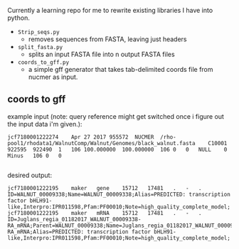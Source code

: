 Currently a learning repo for me to rewrite existing libraries I have into python.

* `Strip_seqs.py`
  - removes sequences from FASTA, leaving just headers
* `split_fasta.py`
  - splits an input FASTA file into n output FASTA files  
* `coords_to_gff.py`
  - a simple gff generator that takes tab-delimited coords file from nucmer as input.

  
  

## coords to gff

example input (note: query reference might get switched once i figure out the input data i'm given.):
```buildoutcfg
jcf7180001222274	Apr 27 2017	955572	NUCMER	/rho-pool1/rhodata1/WalnutComp/Walnut/Genomes/black_walnut.fasta	C10001	922595	922490	1	106	100.000000	100.000000	106	0	0	NULL	0	Minus	106	0	0


```

desired output:

```
jcf7180001222195	maker	gene	15712	17481	.	-	.	ID=WALNUT_00009338;Name=WALNUT_00009338;Alias=PREDICTED: transcription factor bHLH91-like,Interpro:IPR011598,Pfam:PF00010;Note=high_quality_complete_model;
jcf7180001222195	maker	mRNA	15712	17481	.	-	.	ID=Juglans_regia_01182017_WALNUT_00009338-RA_mRNA;Parent=WALNUT_00009338;Name=Juglans_regia_01182017_WALNUT_00009338-RA_mRNA;Alias=PREDICTED: transcription factor bHLH91-like,Interpro:IPR011598,Pfam:PF00010;Note=high_quality_complete_model;

```
